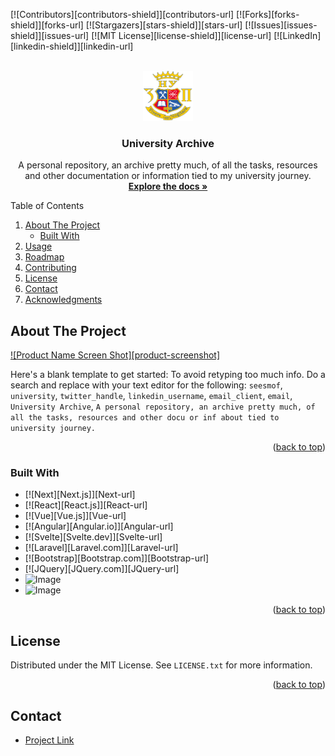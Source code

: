 <a name="readme-top"></a>

[![Contributors][contributors-shield]][contributors-url]
[![Forks][forks-shield]][forks-url]
[![Stargazers][stars-shield]][stars-url]
[![Issues][issues-shield]][issues-url]
[![MIT License][license-shield]][license-url]
[![LinkedIn][linkedin-shield]][linkedin-url]

<!-- PROJECT LOGO -->
<br />
<div align="center">
  <a href="https://github.com/seesmof/university">
    <img src="./blueprint/logo.png" alt="Logo" width="80" height="80">
  </a>

<h3 align="center">University Archive</h3>

  <p align="center">
    A personal repository, an archive pretty much, of all the tasks, resources and other documentation or information tied to my university journey.
    <br />
    <a href="https://github.com/seesmof/university"><strong>Explore the docs »</strong></a>
    <br />
  </p>
</div>

<!-- TABLE OF CONTENTS -->
<summary>Table of Contents</summary>
<ol>
    <li>
        <a href="#about-the-project">About The Project</a>
        <ul>
            <li><a href="#built-with">Built With</a></li>
        </ul>
    </li>
    <li><a href="#usage">Usage</a></li>
    <li><a href="#roadmap">Roadmap</a></li>
    <li><a href="#contributing">Contributing</a></li>
    <li><a href="#license">License</a></li>
    <li><a href="#contact">Contact</a></li>
    <li><a href="#acknowledgments">Acknowledgments</a></li>
</ol>

<!-- ABOUT THE PROJECT -->

## About The Project

[![Product Name Screen Shot][product-screenshot]](https://example.com)

Here's a blank template to get started: To avoid retyping too much info. Do a search and replace with your text editor for the following: `seesmof`, `university`, `twitter_handle`, `linkedin_username`, `email_client`, `email`, `University Archive`, `A personal repository, an archive pretty much, of all the tasks, resources and other docu or inf about tied to university journey.`

<p align="right">(<a href="#readme-top">back to top</a>)</p>

### Built With

- [![Next][Next.js]][Next-url]
- [![React][React.js]][React-url]
- [![Vue][Vue.js]][Vue-url]
- [![Angular][Angular.io]][Angular-url]
- [![Svelte][Svelte.dev]][Svelte-url]
- [![Laravel][Laravel.com]][Laravel-url]
- [![Bootstrap][Bootstrap.com]][Bootstrap-url]
- [![JQuery][JQuery.com]][JQuery-url]
- ![Image](https://github-readme-stats.vercel.app/api?username=seesmof&theme=blue-green)
- ![Image](https://github-readme-stats.vercel.app/api/top-langs/?username=seesmof&theme=blue-green)

<p align="right">(<a href="#readme-top">back to top</a>)</p>

<!-- LICENSE -->

## License

Distributed under the MIT License. See `LICENSE.txt` for more information.

<p align="right">(<a href="#readme-top">back to top</a>)</p>

<!-- CONTACT -->

## Contact

- [Project Link](https://github.com/seesmof/university)
